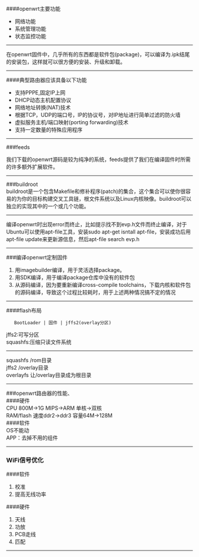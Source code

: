 ####openwrt主要功能  
- 网络功能 
- 系统管理功能  
- 状态监控功能  
***  
在openwrt固件中，几乎所有的东西都是软件包(package)，可以编译为.ipk结尾的安装包，这样就可以很方便的安装、升级和卸载。  
***  
####典型路由器应该具备以下功能  
- 支持PPPE,固定IP上网  
- DHCP动态主机配置协议 
- 网络地址转换(NAT)技术  
- 根据TCP，UDP的端口号，IP的协议号，对IP地址进行简单过滤的防火墙  
- 虚拟服务主机/端口映射(porting forwarding)技术  
- 支持一定数量的特殊应用程序 

***  
###feeds 

我们下载的openwrt源码是较为纯净的系统，feeds提供了我们在编译固件时所需的许多额外扩展软件。 

***  
###buildroot  
buildroot是一个包含Makefile和修补程序(patch)的集合，这个集合可以使你很容易的为你的目标构建交叉工具链，根文件系统以及Linux内核映像。buildroot可以独立的实现其中的一个或几个功能。   
***  
编译openwrt时出现error而终止，比如提示找不到evp.h文件而终止编译，对于Ubuntu可以使用apt-file工具，安装sudo apt-get isntall apt-file，安装成功后用apt-file update来更新源信息，然后apt-file search evp.h   
***  
###编译openwrt定制固件 
1. 用imagebuilder编译，用于灵活选择package。  
2. 用SDK编译，用于编译package仓库中没有的软件包  
3. 从源码编译，因为要重新编译cross-compile toolchains，下载内核和软件包的源码编译，导致这个过程比较耗时，用于上述两种情况搞不定的情况  

***  
####flash布局  

	   BootLoader | 固件 | jffs2(overlay分区)  


jffs2:可写分区  
squashfs:压缩只读文件系统  
***  
squashfs      /rom目录  
jffs2         /overlay目录  
overlayfs     让/overlay目录成为根目录  
***  
###openwrt路由器的性能、  
####硬件  
CPU 800M->1G  MIPS->ARM  单核->双核  
RAM/flash 速度ddr2->ddr3  容量64M->128M  
####软件  
 OS不能动  
APP：去掉不用的组件  
*** 
### WiFi信号优化  
####软件  

1. 校准  
2. 提高无线功率  

####硬件  
1. 天线  
2. 功放  
3. PCB走线 
4. 匹配  

***  







